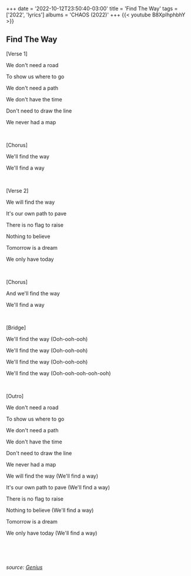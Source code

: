 +++
date = '2022-10-12T23:50:40-03:00'
title = 'Find The Way'
tags = ['2022', 'lyrics']
albums = 'CHAOS (2022)'
+++
{{< youtube B8XpIhphbhY >}}

## Find The Way

[Verse 1]

We don't need a road

To show us where to go

We don't need a path

We don't have the time

Don't need to draw the line

We never had a map

&nbsp;

[Chorus]

We'll find the way

We'll find a way

&nbsp;

[Verse 2]

We will find the way

It's our own path to pave

There is no flag to raise

Nothing to believe

Tomorrow is a dream

We only have today

&nbsp;

[Chorus]

And we'll find the way

We'll find a way

&nbsp;

[Bridge]

We'll find the way (Ooh-ooh-ooh)

We'll find the way (Ooh-ooh-ooh)

We'll find the way (Ooh-ooh-ooh)

We'll find the way (Ooh-ooh-ooh-ooh-ooh)

&nbsp;

[Outro]

We don't need a road

To show us where to go

Wе don't need a path

We don't have the timе

Don't need to draw the line

We never had a map

We will find the way (We'll find a way)

It's our own path to pave (We'll find a way)

There is no flag to raise

Nothing to believe (We'll find a way)

Tomorrow is a dream

We only have today (We'll find a way)

&nbsp;

&nbsp;

_source: [Genius](https://genius.com/artists/First-of-october)_
